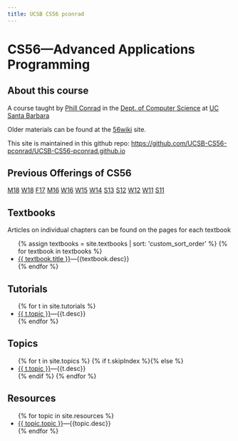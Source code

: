 ```yaml
---
title: UCSB CS56 pconrad
---
```


# CS56&mdash;Advanced Applications Programming

<div id="about" data-role="collapsible" data-collapsed="false" markdown="1">
<h2>About this course</h2>

A course taught by [Phill Conrad](http://www.cs.ucsb.edu/~pconrad)
in the [Dept. of Computer Science](http://www.cs.ucsb.edu) at
[UC Santa Barbara](http://www.ucsb.edu)

Older materials can be found at the [56wiki](https://foo.cs.ucsb.edu/56wiki) site.

This site is maintained in this github repo: <https://github.com/UCSB-CS56-pconrad/UCSB-CS56-pconrad.github.io>

</div><!-- about -->

<div id="prev-offerings" data-role="collapsible" data-collapsed="true">
<h2>Previous Offerings of CS56</h2>
<div markdown="1">

[M18](https://ucsb-cs56-m18.github.io/)  [W18](https://ucsb-cs56-w18.github.io/) [F17](https://ucsb-cs56-f17.github.io/) [M16](https://ucsb-cs56-m16.github.io/) [W16](https://foo.cs.ucsb.edu/56wiki/index.php/Main_Page) [W15](https://foo.cs.ucsb.edu/56wiki/index.php/Main_Page) [W14](https://foo.cs.ucsb.edu/56wiki/index.php/Template:W14Hdr) [S13](http://www.cs.ucsb.edu/~pconrad/cs56/) [S12](http://www.cs.ucsb.edu/~pconrad/cs56/) [W12](http://www.cs.ucsb.edu/~pconrad/cs56/) [W11](http://www.cs.ucsb.edu/~pconrad/cs56/) [S11](http://www.cs.ucsb.edu/~pconrad/cs56/)

</div><!-- markdown -->
</div><!-- collapsible -->


<div id="textbooks" data-role="collapsible" data-collapsed="false">
  <h2>Textbooks</h2>
  <p>Articles on individual chapters can be found on the pages for each textbook</p>
    <ul>
      {% assign textbooks = site.textbooks | sort: 'custom_sort_order' %}
      {% for textbook in textbooks %}
         <li><a href="{{textbook.url}}">{{ textbook.title }}</a>&mdash;{{textbook.desc}}</li>
      {% endfor %}
    </ul>
</div>

<div id="tutorials" data-role="collapsible" data-collapsed="false">
  <h2>Tutorials</h2>
  <ul>
   {% for t in site.tutorials %}
     <li {% if t.indent %} class="indent" {% endif %} ><a href="{{t.url}}">{{ t.topic }}</a>&mdash;{{t.desc}}</li>
   {% endfor %}
  </ul>
</div>


<div id="topics" data-role="collapsible" data-collapsed="false">
  <h2>Topics</h2>
  <ul>
   {% for t in site.topics %}
      {% if t.skipIndex %}{% else %}
        <li {% if t.indent %} class="indent" {% endif %} ><a href="{{t.url}}">{{ t.topic }}</a>&mdash;{{t.desc}}</li>
      {% endif %}
   {% endfor %}
  </ul>
</div>


<div id="resources" data-role="collapsible" data-collapsed="false">
  <h2>Resources</h2>
  <ul>
   {% for topic in site.resources %}
     <li {% if topic.indent %} class="indent" {% endif %} ><a href="{{topic.url}}">{{ topic.topic }}</a>&mdash;{{topic.desc}}</li>
   {% endfor %}
  </ul>
</div>


